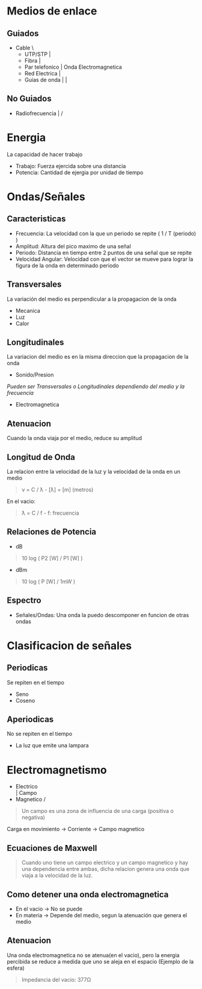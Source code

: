 # Medios de enlace

## Guiados
* Cable               \
  - UTP/STP           |
  - Fibra             |
  - Par telefonico    | Onda Electromagnetica
  - Red Electrica     |
  - Guias de onda     |
                      |

## No Guiados
  - Radiofrecuencia   |
                      /

# Energia
La capacidad de hacer trabajo

* Trabajo: Fuerza ejercida sobre una distancia
* Potencia: Cantidad de ejergia por unidad de tiempo

# Ondas/Señales

## Caracteristicas
* Frecuencia: La velocidad con la que un periodo se repite ( 1 / T (periodo) )
* Amplitud: Altura del pico maximo de una señal
* Periodo: Distancia en tiempo entre 2 puntos de una señal que se repite
* Velocidad Angular: Velocidad con que el vector se mueve para lograr la figura
                     de la onda en determinado periodo

## Transversales
La variación del medio es perpendicular a la propagacion de la onda
* Mecanica
* Luz
* Calor

## Longitudinales
La variacion del medio es en la misma direccion que la propagacion de la onda
* Sonido/Presion

*Pueden ser Transversales o Longitudinales dependiendo del medio y la frecuencia*
* Electromagnetica

## Atenuacion
Cuando la onda viaja por el medio, reduce su amplitud

## Longitud de Onda
La relacion entre la velocidad de la luz y la velocidad de la onda en un medio
> v = C / ƛ      -      [ƛ] = [m] (metros)

En el vacio:
> ƛ = C / f      -      f: frecuencia

## Relaciones de Potencia
* dB

> 10 log ( P2 [W] / P1 [W] )

* dBm

> 10 log ( P [W] / 1mW )

## Espectro
* Señales/Ondas: Una onda la puedo descomponer en funcion de otras ondas

# Clasificacion de señales

## Periodicas
Se repiten en el tiempo
* Seno
* Coseno

## Aperiodicas
No se repiten en el tiempo
* La luz que emite una lampara

# Electromagnetismo
* Electrico \
            | Campo
* Magnetico /

> Un campo es una zona de influencia de una carga (positiva o negativa)

Carga en movimiento -> Corriente -> Campo magnetico

## Ecuaciones de Maxwell
> Cuando uno tiene un campo electrico y un campo magnetico y hay una dependencia
entre ambas, dicha relacion genera una onda que viaja a la velocidad
de la luz.

## Como detener una onda electromagnetica
* En el vacio -> No se puede
* En materia  -> Depende del medio, segun la atenuación que genera el medio

## Atenuacion
Una onda electromagnetica no se atenua(en el vacio), pero la energia percibida se reduce a
medida que uno se aleja en el espacio (Ejemplo de la esfera)

> Impedancia del vacio: 377Ω
